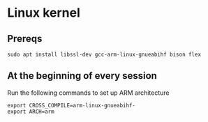 # Linux kernel

## Prereqs
``` 
sudo apt install libssl-dev gcc-arm-linux-gnueabihf bison flex
```

## At the beginning of every session
Run the following commands to set up ARM architecture 
```
export CROSS_COMPILE=arm-linux-gnueabihf-
export ARCH=arm
``` 
